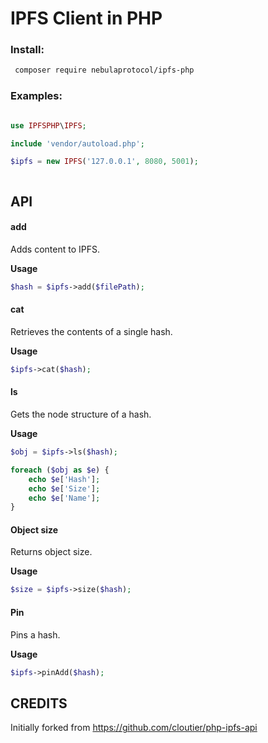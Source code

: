 # IPFS Client in PHP

### Install:
```bash
 composer require nebulaprotocol/ipfs-php
 ```

### Examples:

```php

use IPFSPHP\IPFS;

include 'vendor/autoload.php';

$ipfs = new IPFS('127.0.0.1', 8080, 5001);



```

## API


#### add

Adds content to IPFS. 

**Usage**
```PHP
$hash = $ipfs->add($filePath);
```



#### cat

Retrieves the contents of a single hash.

**Usage**
```PHP
$ipfs->cat($hash);
```

#### ls
Gets the node structure of a hash.

**Usage**
```PHP
$obj = $ipfs->ls($hash);

foreach ($obj as $e) {
	echo $e['Hash'];
	echo $e['Size'];
	echo $e['Name'];
}
```


#### Object size

Returns object size.

**Usage**
```PHP
$size = $ipfs->size($hash);
```

#### Pin

Pins a hash.

**Usage**
```PHP
$ipfs->pinAdd($hash);
```

## CREDITS

Initially forked from https://github.com/cloutier/php-ipfs-api 